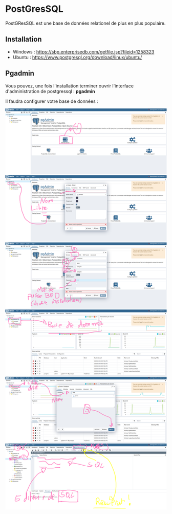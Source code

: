 # PostGresSQL

PostGResSQL est une base de données relationel de plus en plus populaire.

## Installation

- Windows : https://sbp.enterprisedb.com/getfile.jsp?fileid=1258323
- Ubuntu : https://www.postgresql.org/download/linux/ubuntu/

## Pgadmin

Vous pouvez, une fois l'installation terminer ouvrir l'interface d'administration de postgressql : **pgadmin**

Il faudra configurer votre base de données :

![pgadmin](../image/pgdmin01.png)
![pgadmin](../image/pgadmin02.png)
![pgadmin](../image/pgadmin03.png)
![pgadmin](../image/pgadmin06.png)
![pgadmin](../image/pgadmin05.png)
![pgadmin](../image/pgadmin04.png)
